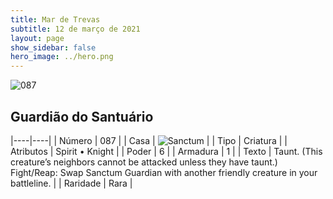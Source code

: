 ```yaml
---
title: Mar de Trevas
subtitle: 12 de março de 2021
layout: page
show_sidebar: false
hero_image: ../hero.png
---
```


![087](https://cdn.keyforgegame.com/media/card_front/pt/496_087_43Q78X6H273_pt.png)

## Guardião do Santuário

|----|----|
| Número | 087 |
| Casa | ![Sanctum](https://archonarcana.com/images/thumb/c/c7/Sanctum.png/22px-Sanctum.png "Santuário") |
| Tipo | Criatura |
| Atributos | Spirit • Knight |
| Poder | 6 |
| Armadura | 1 |
| Texto | Taunt. (This creature’s neighbors cannot be attacked unless they have taunt.)  Fight/Reap: Swap Sanctum Guardian with another friendly creature in your battleline. |
| Raridade | Rara |

